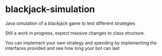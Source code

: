 blackjack-simulation
====================

Java simulation of a blackjack game to test different strategies

Still a work in progress, expect massive changes to class structure.

You can implement your own strategy and spending by implementing the interfaces provided and see how long your bot can last
